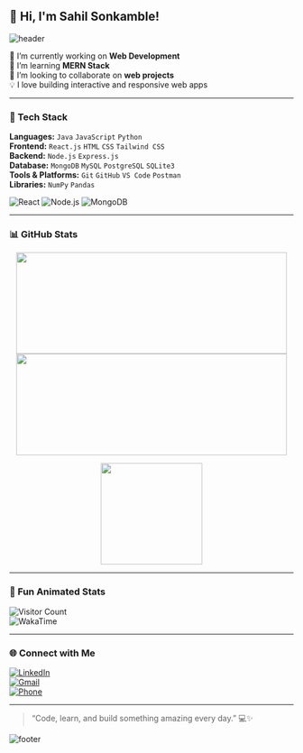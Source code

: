 ## 👋 Hi, I'm Sahil Sonkamble!  

![header](https://media.giphy.com/media/3oEjI6SIIHBdRxXI40/giphy.gif)  

🔭 I’m currently working on **Web Development**  
🌱 I’m learning **MERN Stack**  
👯 I’m looking to collaborate on **web projects**  
💡 I love building interactive and responsive web apps  

---

### 🚀 Tech Stack

**Languages:**  `Java` `JavaScript` `Python`  
**Frontend:** `React.js` `HTML` `CSS` `Tailwind CSS`  
**Backend:** `Node.js` `Express.js`  
**Database:** `MongoDB` `MySQL` `PostgreSQL` `SQLite3`  
**Tools & Platforms:** `Git` `GitHub` `VS Code` `Postman`  
**Libraries:** `NumPy` `Pandas`  

![React](https://img.shields.io/badge/React-61DAFB?style=for-the-badge&logo=react&logoColor=black)
![Node.js](https://img.shields.io/badge/Node.js-339933?style=for-the-badge&logo=node.js&logoColor=white)
![MongoDB](https://img.shields.io/badge/MongoDB-47A248?style=for-the-badge&logo=mongodb&logoColor=white)

---

### 📊 GitHub Stats

<p align="center">
  <img src="https://github-readme-stats.vercel.app/api?username=sonkamblesahil&show_icons=true&theme=radical&count_private=true&include_all_commits=true" height="180" width="480"/>
  <img src="https://leetcard.jacoblin.cool/sahilsonkamble17?theme=dark&animation=twinkling" height="180" width="480"/>
</p>

<p align="center">
  <img src="https://github-readme-stats.vercel.app/api/top-langs/?username=sonkamblesahil&layout=compact&theme=radical&hide=html,css" height="180"/>
</p>

---

### 🌟 Fun Animated Stats

![Visitor Count](https://profile-counter.glitch.me/sonkamblesahil/count.svg)  
![WakaTime](https://github-readme-stats.vercel.app/api/wakatime?username=sonkamblesahil&theme=radical&layout=compact)

---

### 🌐 Connect with Me  

[![LinkedIn](https://img.shields.io/badge/LinkedIn-0A66C2?style=for-the-badge&logo=linkedin&logoColor=white)](https://www.linkedin.com/in/sonkamblesahil)  
[![Gmail](https://img.shields.io/badge/Gmail-D14836?style=for-the-badge&logo=gmail&logoColor=white)](mailto:sahilsonkamble17@gmail.com)  
[![Phone](https://img.shields.io/badge/Phone-9404281358-orange?style=for-the-badge)](#)  

---

> “Code, learn, and build something amazing every day.” 💻✨  

![footer](https://media.giphy.com/media/26ufdipQqU2lhNA4g/giphy.gif)
